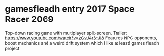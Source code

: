# gamesfleadh entry 2017 Space Racer 2069
Top-down racing game with multiplayer split-screen.
Trailer: https://www.youtube.com/watch?v=zGvJ4rB-JI8
Features NPC opponents, boost mechanics and a weird drift system which I like at least!
games fleadh project
